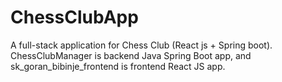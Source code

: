 # ChessClubApp
A full-stack application for Chess Club (React js + Spring boot).
ChessClubManager is backend Java Spring Boot app, and sk_goran_bibinje_frontend is frontend React JS app.
